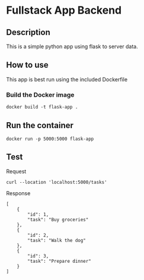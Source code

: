 # Fullstack App Backend

## Description

This is a simple python app using flask to server data.

## How to use

This app is best run using the included Dockerfile

### Build the Docker image
```
docker build -t flask-app .
```

## Run the container
```
docker run -p 5000:5000 flask-app
```

## Test

Request  
```
curl --location 'localhost:5000/tasks'
```

Response
```
[
    {
        "id": 1,
        "task": "Buy groceries"
    },
    {
        "id": 2,
        "task": "Walk the dog"
    },
    {
        "id": 3,
        "task": "Prepare dinner"
    }
]
```
